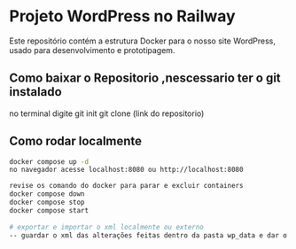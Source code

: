 
# Projeto WordPress no Railway

Este repositório contém a estrutura Docker para o nosso site WordPress, usado para desenvolvimento e prototipagem.

## Como baixar o Repositorio ,nescessario ter o git instalado
no terminal digite 
git init
git clone (link do repositorio)


## Como rodar localmente

```bash
docker compose up -d
no navegador acesse localhost:8080 ou http://localhost:8080

revise os comando do docker para parar e excluir containers
docker compose down 
docker compose stop
docker compose start
 
# exportar e importar o xml localmente ou externo
-- guardar o xml das alterações feitas dentro da pasta wp_data e dar o push ou pull request no repositorio


